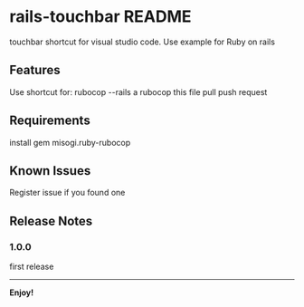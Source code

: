 # rails-touchbar README

touchbar shortcut for visual studio code. Use example for Ruby on rails

## Features

Use shortcut for:
rubocop --rails a
rubocop this file
pull
push request

## Requirements

install gem misogi.ruby-rubocop


## Known Issues
Register issue if you found one

## Release Notes


### 1.0.0

first release


-----------------------------------------------------------------------------------------------------------

**Enjoy!**
